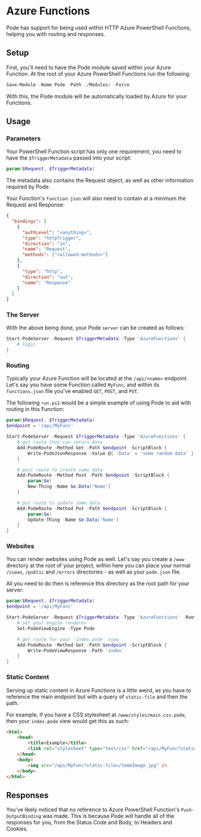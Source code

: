 # Azure Functions

Pode has support for being used within HTTP Azure PowerShell Functions, helping you with routing and responses.

## Setup

First, you'll need to have the Pode module saved within your Azure Function. At the root of your Azure PowerShell Functions run the following:

```powershell
Save-Module -Name Pode -Path ./Modules/ -Force
```

With this, the Pode module will be automatically loaded by Azure for your Functions.

## Usage

### Parameters

Your PowerShell Function script has only one requirement, you need to have the `$TriggerMetadata` passed into your script:

```powershell
param($Request, $TriggerMetadata)
```

The metadata also contains the Request object, as well as other information required by Pode.

Your Function's `function.json` will also need to contain at a minimum the Request and Response:

```json
{
  "bindings": [
    {
      "authLevel": "<anything>",
      "type": "httpTrigger",
      "direction": "in",
      "name": "Request",
      "methods": ["<allowed-methods>"]
    },
    {
      "type": "http",
      "direction": "out",
      "name": "Response"
    }
  ]
}
```

### The Server

With the above being done, your Pode `server` can be created as follows:

```powershell
Start-PodeServer -Request $TriggerMetadata -Type 'AzureFunctions' {
    # logic
}
```

### Routing

Typically your Azure Function will be located at the `/api/<name>` endpoint. Let's say you have some Function called `MyFunc`, and within its `functions.json` file you've enabled `GET`, `POST`, and `PUT`.

The following `run.ps1` would be a simple example of using Pode to aid with routing in this Function:

```powershell
param($Request, $TriggerMetadata)
$endpoint = '/api/MyFunc'

Start-PodeServer -Request $TriggerMetadata -Type 'AzureFunctions' {
    # get route that can return data
    Add-PodeRoute -Method Get -Path $endpoint -ScriptBlock {
        Write-PodeJsonResponse -Value @{ 'Data' = 'some random data' }
    }

    # post route to create some data
    Add-PodeRoute -Method Post -Path $endpoint -ScriptBlock {
        param($e)
        New-Thing -Name $e.Data['Name']
    }

    # put route to update some data
    Add-PodeRoute -Method Put -Path $endpoint -ScriptBlock {
        param($e)
        Update-Thing -Name $e.Data['Name']
    }
}
```

### Websites

You can render websites using Pode as well. Let's say you create a `/www` directory at the root of your project, within here you can place your normal `/views`, `/public` and `/errors` directories - as well as your `pode.json` file.

All you need to do then is reference this directory as the root path for your server:

```powershell
param($Request, $TriggerMetadata)
$endpoint = '/api/MyFunc'

Start-PodeServer -Request $TriggerMetadata -Type 'AzureFunctions' -RootPath '../www' {
    # set your engine renderer
    Set-PodeViewEngine -Type Pode

    # get route for your 'index.pode' view
    Add-PodeRoute -Method Get -Path $endpoint -ScriptBlock {
        Write-PodeViewResponse -Path 'index'
    }
}
```

### Static Content

Serving up static content in Azure Functions is a little weird, as you have to reference the main endpoint but with a query of `static-file` and then the path.

For example, if you have a CSS stylesheet at `/www/styles/main.css.pode`, then your `index.pode` view would get this as such:

```html
<html>
    <head>
        <title>Example</title>
        <link rel="stylesheet" type="text/css" href="/api/MyFunc?static-file=/styles/main.css.pode">
    </head>
    <body>
        <img src="/api/MyFunc?static-file=/SomeImage.jpg" />
    </body>
</html>
```

## Responses

You've likely noticed that no reference to Azure PowerShell Function's `Push-OutputBinding` was made. This is because Pode will handle all of the responses for you, from the Status Code and Body, to Headers and Cookies.
